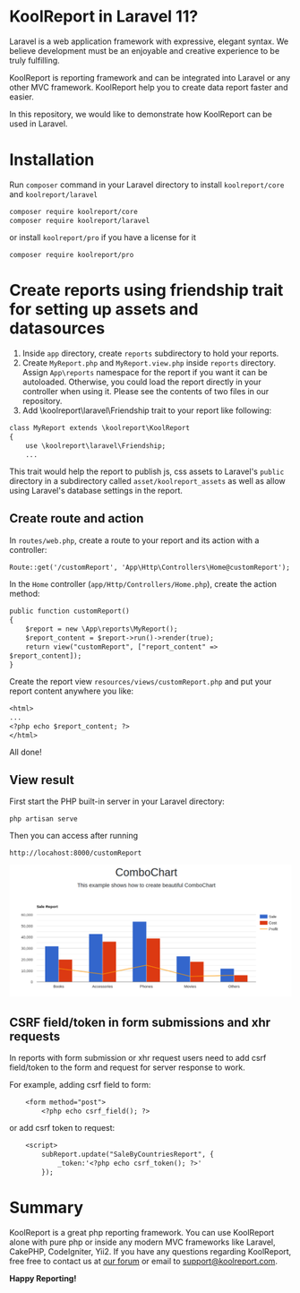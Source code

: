# KoolReport in Laravel 11?

Laravel is a web application framework with expressive, elegant syntax. We believe development must be an enjoyable and creative experience to be truly fulfilling.

KoolReport is reporting framework and can be integrated into Laravel or any other MVC framework. KoolReport help you to create data report faster and easier.

In this repository, we would like to demonstrate how KoolReport can be used in Laravel.

# Installation

Run `composer` command in your Laravel directory to install `koolreport/core` and `koolreport/laravel`

```
composer require koolreport/core
composer require koolreport/laravel
```
or install `koolreport/pro` if you have a license for it

```
composer require koolreport/pro
```

# Create reports using friendship trait for setting up assets and datasources

1. Inside `app` directory, create `reports` subdirectory to hold your reports.
2. Create `MyReport.php` and `MyReport.view.php` inside `reports` directory. Assign `App\reports` namespace for the report if you want it can be autoloaded. Otherwise, you could load the report directly in your controller when using it. Please see the contents of two files in our repository.
3. Add \koolreport\laravel\Friendship trait to your report like following:

```
class MyReport extends \koolreport\KoolReport
{
    use \koolreport\laravel\Friendship;
    ...
```
This trait would help the report to publish js, css assets to Laravel's `public` directory in a subdirectory called `asset/koolreport_assets` as well as allow using Laravel's database settings in the report.

## Create route and action

In `routes/web.php`, create a route to your report and its action with a controller:

```
Route::get('/customReport', 'App\Http\Controllers\Home@customReport');
```

In the `Home` controller (`app/Http/Controllers/Home.php`), create the action method:

```
public function customReport()
{
    $report = new \App\reports\MyReport();
    $report_content = $report->run()->render(true);
    return view("customReport", ["report_content" => $report_content]);
}
```
Create the report view `resources/views/customReport.php` and put your report content anywhere you like:

```
<html>
...
<?php echo $report_content; ?>
</html>
```

All done!

## View result

First start the PHP built-in server in your Laravel directory:


```
php artisan serve
```
Then you can access after running

```
http://locahost:8000/customReport
```

![](Laravel8_combochart.png)


## CSRF field/token in form submissions and xhr requests

In reports with form submission or xhr request users need to add csrf field/token to the form and request for server response to work.

For example, adding csrf field to form:

```
    <form method="post">
        <?php echo csrf_field(); ?>
```
or add csrf token to request:

```
    <script>
        subReport.update("SaleByCountriesReport", {
            _token:'<?php echo csrf_token(); ?>'
        });
```

# Summary

KoolReport is a great php reporting framework. You can use KoolReport alone with pure php or inside any modern MVC frameworks like Laravel, CakePHP, CodeIgniter, Yii2. If you have any questions regarding KoolReport, free free to contact us at [our forum](https://www.koolreport.com/forum/topics) or email to [support@koolreport.com](mailto:support@koolreport.com).

__Happy Reporting!__